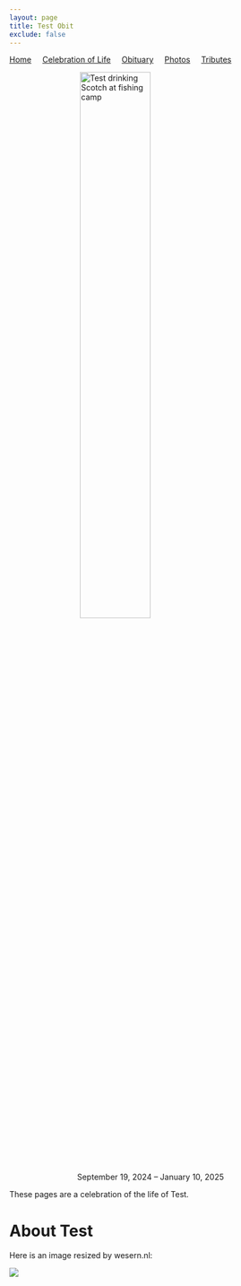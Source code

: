 ```yaml
---
layout: page
title: Test Obit
exclude: false
---
```


[Home](./) &nbsp;&nbsp;&nbsp;&nbsp;[Celebration of Life](./celebration)  &nbsp;&nbsp;&nbsp;&nbsp;[Obituary](./obituary)  &nbsp;&nbsp;&nbsp;&nbsp;[Photos](./photos)  &nbsp;&nbsp;&nbsp;&nbsp;[Tributes](./tributes)

<img 
    style="display: block; 
           margin-left: auto;
           margin-right: auto;
           width: 50%;"
    src="\testobit\assets\person.png" 
    alt="Test drinking Scotch at fishing camp">

<p align="center" width="100%">    
    September 19, 2024 – January 10, 2025
</p>

These pages are a celebration of the life of Test.

# About Test

Here is an image resized by wesern.nl:

<img src="http://images.weserv.nl/?url=www.ourobit.org{{ page.image }}&w=200&h=200&output=jpg&q=65" />


